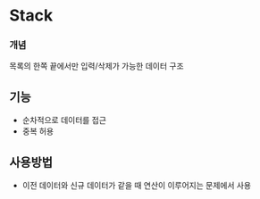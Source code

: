 # Stack
### 개념
목록의 한쪽 끝에서만 입력/삭제가 가능한 데이터 구조

## 기능
- 순차적으로 데이터를 접근
- 중복 허용

## 사용방법
- 이전 데이터와 신규 데이터가 같을 때 연산이 이루어지는 문제에서 사용